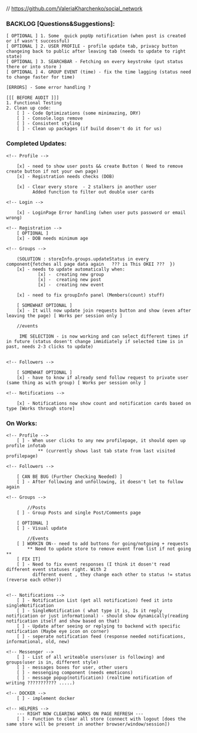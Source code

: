 // https://github.com/ValeriaKharchenko/social_network

### BACKLOG [Questions&Suggestions]:
    [ OPTIONAL ] 1. Some  quick popUp notification (when post is created or if wasn't successful)
    [ OPTIONAL ] 2. USER PROFILE - profile update tab, privacy button changeing back to public after leaving tab (needs to update to right state) 
    [ OPTIONAL ] 3. SEARCHBAR - Fetching on every keystroke (put status there or into store )
    [ OPTIONAL ] 4. GROUP EVENT (time) - fix the time lagging (status need to change faster for time)

    [ERRORS] - Some error handling ? 

    [[[ BEFORE AUDIT ]]]
    1. Functional Testing
    2. Clean up code:
        [ ] - Code Optimizations (some minimazing, DRY)
        [ ] - Console.logs remove
        [ ] - Consistent styling
        [ ] - Clean up packages (if build dosen't do it for us)


### Completed Updates:

    <!-- Profile -->

        [x] - need to show user posts && create Button ( Need to remove create button if not your own page)
        [x] - Registration needs checks (DOB)

        [x] - Clear every store  - 2 stalkers in another user
              Added function to filter out double user cards 

    <!-- Login -->

        [x] - LoginPage Error handling (when user puts password or email wrong)

    <!-- Registration -->
        [ OPTIONAL ]
        [x] - DOB needs minimum age

    <!-- Groups -->

        (SOLUTION : storeInfo.groups.updateStatus in every component{fetches all page data again   ??? is This OKEI ???  })
        [x] - needs to update automatically when: 
                [x] -  creating new group
                [x] -  creating new post
                [x] -  creating new event
                
        [x] - need to fix groupInfo panel (Members(count) stuff)

        [ SOMEWHAT OPTIONAL ]
        [x] - It will now update join requests button and show (even after leaving the page) [ Works per session only ]

        //events
    
         IME SELECTION - is now working and can select different times if in future (status dosen't change immidiately if selected time is in past, needs 2-3 clicks to update)


    <!-- Followers -->

        [ SOMEWHAT OPTIONAL ]
        [x] - have to know if already send follow request to private user (same thing as with group) [ Works per session only ]

    <!-- Notifications -->

        [x] - Notifications now show count and notification cards based on type [Works through store]


### On Works: 
    <!-- Profile -->
        [ ] - When user clicks to any new profilepage, it should open up profile infotab 
                ** (currently shows last tab state from last visited profilepage)

    <!-- Followers -->

        [ CAN BE BUG (Further Checking Needed) ]
        [ ] - After following and unfollowing, it doesn't let to follow again

    <!-- Groups -->

            //Posts
        [ ] - Group Posts and single Post/Comments page
        
        [ OPTIONAL ]
        [ ] - Visual update

            //Events
        [ ] WORKIN ON-- need to add buttons for going/notgoing + requests
            ** Need to update store to remove event from list if not going **
        [ FIX IT]
        [ ] - Need to fix event responses (I think it dosen't read different event statuses right. With 2 
              different event , they change each other to status != status (reverse each other))
       

    <!-- Notifications -->
        [ ] - Notification List (get all notification) feed it into singleNotification
        [ ] - SingleNotification ( what type it is, Is it reply notification or just informational) - should show dynamically(reading notification itself and show based on that)
        [ ] - Update after seeing or replying to backend with specific notification (Maybe eye icon on corner)
        [ ] - seperate notification feed (response needed notifications, informational, old, new)

    <!-- Messenger -->
        [ ] - List of all writeable users(user is following) and groups(user is in, different style)
        [ ] - messages boxes for user, other users
        [ ] - messenging component (needs emoticons)
        [ ] - message popup(notification) (realtime notification of writing ??????????? .....)

    <!-- DOCKER -->
        [ ] - implement docker

    <!-- HELPERS -->
        --- RIGHT NOW CLEARING WORKS ON PAGE REFRESH ---
        [ ] - Function to clear all store (connect with logout [does the same store will be present in another browser/window/session])
















<!-- 
This project was bootstrapped with [Create React App](https://github.com/facebook/create-react-app).

## Available Scripts

In the project directory, you can run:

### `npm start`

Runs the app in the development mode.\
Open [http://localhost:3000](http://localhost:3000) to view it in the browser.

The page will reload if you make edits.\
You will also see any lint errors in the console.

### `npm test`

Launches the test runner in the interactive watch mode.\
See the section about [running tests](https://facebook.github.io/create-react-app/docs/running-tests) for more information.

### `npm run build`

Builds the app for production to the `build` folder.\
It correctly bundles React in production mode and optimizes the build for the best performance.

The build is minified and the filenames include the hashes.\
Your app is ready to be deployed!

See the section about [deployment](https://facebook.github.io/create-react-app/docs/deployment) for more information.

### `npm run eject`

**Note: this is a one-way operation. Once you `eject`, you can’t go back!**

If you aren’t satisfied with the build tool and configuration choices, you can `eject` at any time. This command will remove the single build dependency from your project.

Instead, it will copy all the configuration files and the transitive dependencies (webpack, Babel, ESLint, etc) right into your project so you have full control over them. All of the commands except `eject` will still work, but they will point to the copied scripts so you can tweak them. At this point you’re on your own.

You don’t have to ever use `eject`. The curated feature set is suitable for small and middle deployments, and you shouldn’t feel obligated to use this feature. However we understand that this tool wouldn’t be useful if you couldn’t customize it when you are ready for it.

## Learn More

You can learn more in the [Create React App documentation](https://facebook.github.io/create-react-app/docs/getting-started).

To learn React, check out the [React documentation](https://reactjs.org/). -->
